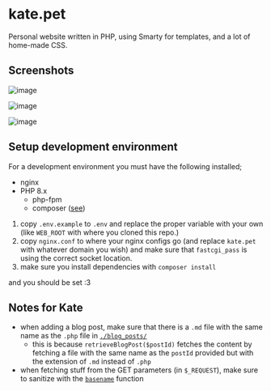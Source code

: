 # kate.pet
Personal website written in PHP, using Smarty for templates, and a lot of home-made CSS.

## Screenshots
![image](https://res.kate.pet/upload/e69ead6e068c/firefox_L0q296ra77.png)

![image](https://res.kate.pet/upload/9c85c67c791c/firefox_jbLGSfv23B.png)

![image](https://res.kate.pet/upload/64614c7e1292/firefox_VHsiQS8cU2.png)

## Setup development environment
For a development environment you must have the following installed;
- nginx
- PHP 8.x
    - php-fpm
    - composer ([see](https://getcomposer.org/download/))

1. copy `.env.example` to `.env` and replace the proper variable with your own (like `WEB_ROOT` with where you cloned this repo.)
2. copy `nginx.conf` to where your nginx configs go (and replace `kate.pet` with whatever domain you wish) and make sure that `fastcgi_pass` is using the correct socket location.
3. make sure you install dependencies with `composer install`

and you should be set :3

## Notes for Kate
- when adding a blog post, make sure that there is a `.md` file with the same name as the `.php` file in [`./blog_posts/`](blog_posts/)
    - this is because `retrieveBlogPost($postId)` fetches the content by fetching a file with the same name as the `postId` provided but with the extension of `.md` instead of `.php`
- when fetching stuff from the GET parameters (in `$_REQUEST`), make sure to sanitize with the [`basename`](https://www.php.net/manual/en/function.basename.php) function